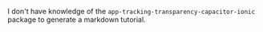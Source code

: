 I don't have knowledge of the `app-tracking-transparency-capacitor-ionic` package to generate a markdown tutorial.